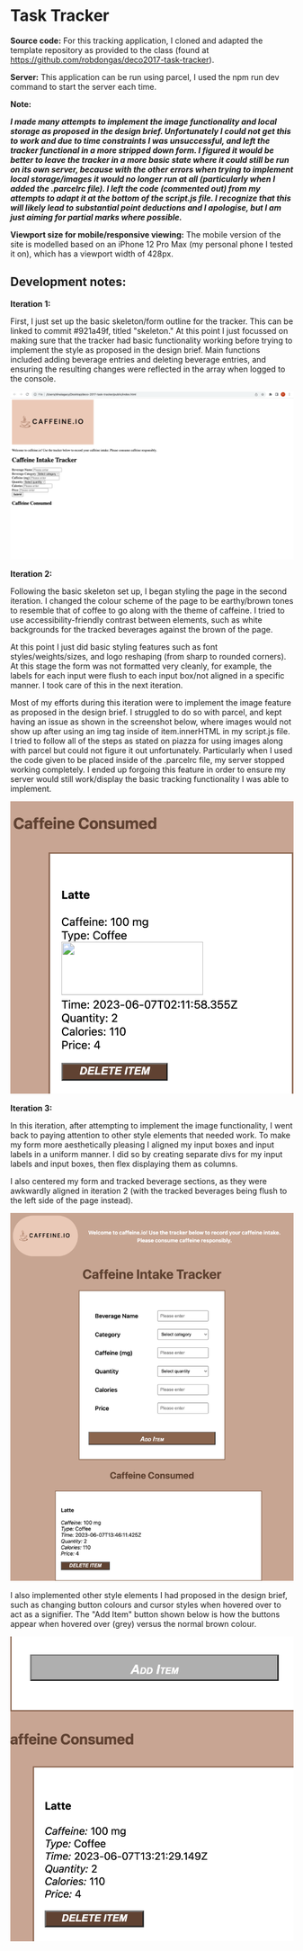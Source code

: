 # Task Tracker

**Source code:**
For this tracking application, I cloned and adapted the template repository as provided to the class (found at <https://github.com/robdongas/deco2017-task-tracker>).

**Server:**
This application can be run using parcel, I used the npm run dev command to start the server each time.

**Note:**

***I made many attempts to implement the image functionality and local storage as proposed in the design brief. Unfortunately I could not get this to work and due to time constraints I was unsuccessful, and left the tracker functional in a more stripped down form. I figured it would be better to leave the tracker in a more basic state where it could still be run on its own server, because with the other errors when trying to implement local storage/images it would no longer run at all (particularly when I added the .parcelrc file). I left the code (commented out) from my attempts to adapt it at the bottom of the script.js file. I recognize that this will likely lead to substantial point deductions and I apologise, but I am just aiming for partial marks where possible.***

**Viewport size for mobile/responsive viewing:**
The mobile version of the site is modelled based on an iPhone 12 Pro Max (my personal phone I tested it on), which has a viewport width of 428px.

## Development notes:

**Iteration 1:**

First, I just set up the basic skeleton/form outline for the tracker. This can be linked to commit #921a49f, titled "skeleton." At this point I just focussed on making sure that the tracker had basic functionality working before trying to implement the style as proposed in the design brief. Main functions included adding beverage entries and deleting beverage entries, and ensuring the resulting changes were reflected in the array when logged to the console. 

![iteration 1 image](readme-imgs/skeleton.png)

**Iteration 2:**

Following the basic skeleton set up, I began styling the page in the second iteration. I changed the colour scheme of the page to be earthy/brown tones to resemble that of coffee to go along with the theme of caffeine. I tried to use accessibility-friendly contrast between elements, such as white backgrounds for the tracked beverages against the brown of the page. 

At this point I just did basic styling features such as font styles/weights/sizes, and logo reshaping (from sharp to rounded corners). At this stage the form was not formatted very cleanly, for example, the labels for each input were flush to each input box/not aligned in a specific manner. I took care of this in the next iteration. 

Most of my efforts during this iteration were to implement the image feature as proposed in the design brief. I struggled to do so with parcel, and kept having an issue as shown in the screenshot below, where images would not show up after using an img tag inside of item.innerHTML in my script.js file. I tried to follow all of the steps as stated on piazza for using images along with parcel but could not figure it out unfortunately. Particularly when I used the code given to be placed inside of the .parcelrc file, my server stopped working completely. I ended up forgoing this feature in order to ensure my server would still work/display the basic tracking functionality I was able to implement. 


![iteration 2 image](readme-imgs/image-issue.png)

**Iteration 3:**

In this iteration, after attempting to implement the image functionality, I went back to paying attention to other style elements that needed work. To make my form more aesthetically pleasing I aligned my input boxes and input labels in a uniform manner. I did so by creating separate divs for my input labels and input boxes, then flex displaying them as columns. 

I also centered my form and tracked beverage sections, as they were awkwardly aligned in iteration 2 (with the tracked beverages being flush to the left side of the page instead).

![iteration 3 image](readme-imgs/iteration_3.png)

I also implemented other style elements I had proposed in the design brief, such as changing button colours and cursor styles when hovered over to act as a signifier. The "Add Item" button shown below is how the buttons appear when hovered over (grey) versus the normal brown colour.

![button styling](readme-imgs/hover-colour.png)